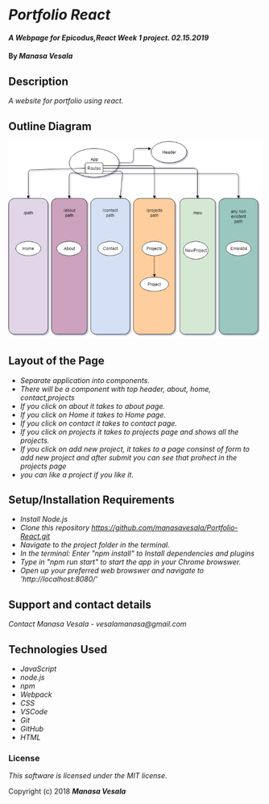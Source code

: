 # _Portfolio React_

#### _A Webpage for Epicodus,React Week 1 project. 02.15.2019_

#### By _**Manasa Vesala**_

## Description

_A website for portfolio using react._


## Outline Diagram

![Diagram](Diagram.png)


## Layout of the Page

* _Separate application into components._
* _There will be a component with top header, about, home, contact,projects_
* _If you click on about it takes to about page._
* _If you click on Home it takes to Home page._
* _If you click on contact it takes to contact page._
* _If you click on projects it takes to projects page and shows all the projects._
* _If you click on add new project, it takes to a page consinst of form to add new project and after submit you can see that prohect in the projects page_
* _you can like a project if you like it._

## Setup/Installation Requirements

* _Install Node.js_
* _Clone this repository https://github.com/manasavesala/Portfolio-React.git_
* _Navigate to the project folder in the terminal._
* _In the terminal: Enter "npm install" to Install dependencies and plugins_ 
* _Type in "npm run start" to start the app in your Chrome browswer._
* _Open up your preferred web browswer and navigate to 'http://localhost:8080/'_


## Support and contact details

_Contact Manasa Vesala - vesalamanasa@gmail.com_


## Technologies Used

* _JavaScript_
* _node.js_
* _npm_
* _Webpack_
* _CSS_
* _VSCode_
* _Git_
* _GitHub_
* _HTML_

### License

*This software is licensed under the MIT license.*

Copyright (c) 2018 **_Manasa Vesala_**